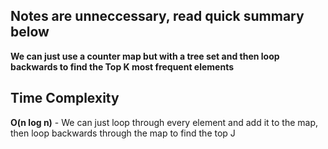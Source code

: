 ## Notes are unneccessary, read quick summary below
**We can just use a counter map but with a tree set and then loop backwards to find the Top K most frequent elements**

## Time Complexity
**O(n log n)** - We can just loop through every element and add it to the map, then loop backwards through the map to find the top J